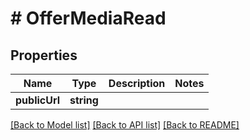 # # OfferMediaRead

## Properties

Name | Type | Description | Notes
------------ | ------------- | ------------- | -------------
**publicUrl** | **string** |  |

[[Back to Model list]](../../README.md#models) [[Back to API list]](../../README.md#endpoints) [[Back to README]](../../README.md)
